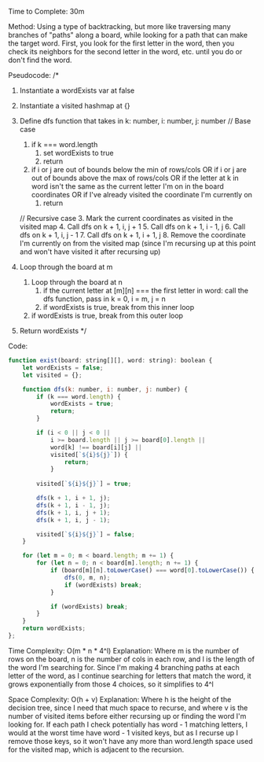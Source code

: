 Time to Complete: 30m

Method: Using a type of backtracking, but more like traversing many branches of "paths" along a board, while looking for a path that can make the target word. First, you look for the first letter in the word, then you check its neighbors for the second letter in the word, etc. until you do or don't find the word.

Pseudocode:
/*
1. Instantiate a wordExists var at false
2. Instantiate a visited hashmap at {}
2. Define dfs function that takes in k: number, i: number, j: number
    // Base case
    1. if k === word.length
        1. set wordExists to true
        2. return
    2. if i or j are out of bounds below the min of rows/cols OR
       if i or j are out of bounds above the max of rows/cols OR
       if the letter at k in word isn't the same as the current letter I'm on in the board coordinates OR
       if I've already visited the coordinate I'm currently on
        1. return

    // Recursive case
    3. Mark the current coordinates as visited in the visited map
    4. Call dfs on k + 1, i, j + 1
    5. Call dfs on k + 1, i - 1, j
    6. Call dfs on k + 1, i, j - 1
    7. Call dfs on k + 1, i + 1, j
    8. Remove the coordinate I'm currently on from the visited map (since I'm recursing up at this point and won't have visited it after recursing up)

3. Loop through the board at m
    1. Loop through the board at n
        1. if the current letter at [m][n] === the first letter in word: call the dfs function, pass in k = 0, i = m, j = n
        2. if wordExists is true, break from this inner loop
    2. if wordExists is true, break from this outer loop

4. Return wordExists
*/


Code:

```js
function exist(board: string[][], word: string): boolean {
    let wordExists = false;
    let visited = {};

    function dfs(k: number, i: number, j: number) {
        if (k === word.length) {
            wordExists = true;
            return;
        }

        if (i < 0 || j < 0 ||
            i >= board.length || j >= board[0].length ||
            word[k] !== board[i][j] ||
            visited[`${i}${j}`]) {
                return;
            }
        
        visited[`${i}${j}`] = true;

        dfs(k + 1, i + 1, j);
        dfs(k + 1, i - 1, j);
        dfs(k + 1, i, j + 1);
        dfs(k + 1, i, j - 1);

        visited[`${i}${j}`] = false;
    }

    for (let m = 0; m < board.length; m += 1) {
        for (let n = 0; n < board[m].length; n += 1) {
            if (board[m][n].toLowerCase() === word[0].toLowerCase()) {
                dfs(0, m, n);
                if (wordExists) break;
            }

            if (wordExists) break;
        }
    }
    return wordExists;
};
```


Time Complexity: O(m * n * 4^l)
Explanation: Where m is the number of rows on the board, n is the number of cols in each row, and l is the length of the word I'm searching for. Since I'm making 4 branching paths at each letter of the word, as I continue searching for letters that match the word, it grows exponentially from those 4 choices, so it simplifies to 4^l

Space Complexity: O(h + v)
Explanation: Where h is the height of the decision tree, since I need that much space to recurse, and where v is the number of visited items before either recursing up or finding the word I'm looking for. If each path I check potentially has word - 1 matching letters, I would at the worst time have word - 1 visited keys, but as I recurse up I remove those keys, so it won't have any more than word.length space used for the visited map, which is adjacent to the recursion. 
